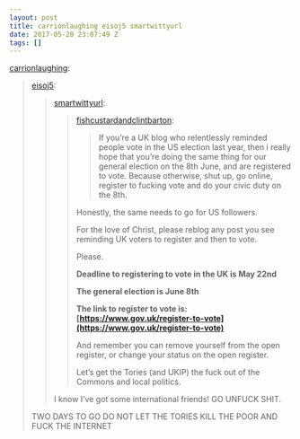 ```yaml
---
layout: post
title: carrionlaughing eisoj5 smartwittyurl
date: 2017-05-20 23:07:49 Z
tags: []
---
```

[carrionlaughing](http://carrionlaughing.tumblr.com/post/160884151678/eisoj5-smartwittyurl):

> [eisoj5](http://eisoj5.tumblr.com/post/160817917249/smartwittyurl-fishcustardandclintbarton-if):
> 
> > [smartwittyurl](http://smartwittyurl.tumblr.com/post/160773614203/fishcustardandclintbarton-if-youre-a-uk-blog):
> > 
> > > [fishcustardandclintbarton](http://fishcustardandclintbarton.tumblr.com/post/160772461792/if-youre-a-uk-blog-who-relentlessly-reminded):
> > > 
> > > > If you’re a UK blog who relentlessly reminded people vote in the US election last year, then i really hope that you’re doing the same thing for our general election on the 8th June, and are registered to vote. Because otherwise, shut up, go online, register to fucking vote and do your civic duty on the 8th.
> > > 
> > > Honestly, the same needs to go for US followers.  
> > > 
> > > For the love of Christ, please reblog any post you see reminding UK voters to register and then to vote. 
> > > 
> > > Please.
> > > 
> > > **Deadline to registering to vote in the UK is May 22nd**
> > > 
> > > **The general election is June 8th**
> > > 
> > > **The link to register to vote is: [https://www.gov.uk/register-to-vote](https://www.gov.uk/register-to-vote)**
> > > 
> > > And remember you can remove yourself from the open register, or change your status on the open register.
> > > 
> > > Let’s get the Tories (and UKIP) the fuck out of the Commons and local politics.  
> > 
> > I know I’ve got some international friends! GO UNFUCK SHIT.
> 
> TWO DAYS TO GO DO NOT LET THE TORIES KILL THE POOR AND FUCK THE INTERNET
